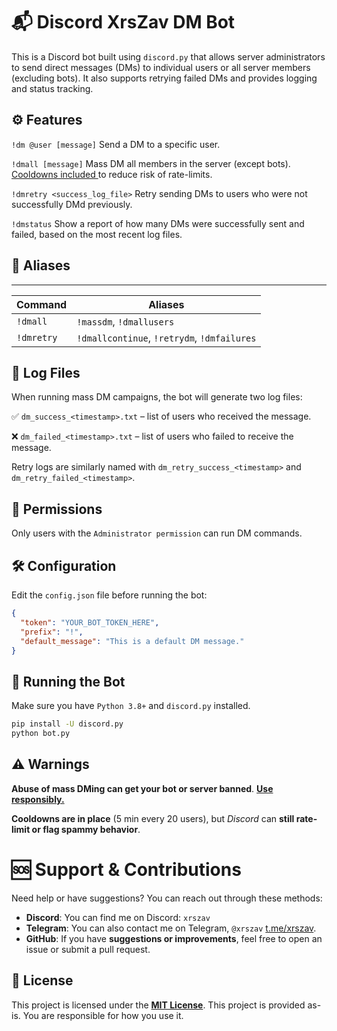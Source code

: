 # 📬 Discord XrsZav DM Bot
This is a Discord bot built using `discord.py` that allows server administrators to send direct messages (DMs) to individual users or all server members (excluding bots). It also supports retrying failed DMs and provides logging and status tracking. 

## ⚙️ Features
`!dm @user [message]`
Send a DM to a specific user.

`!dmall [message]`
Mass DM all members in the server (except bots). <ins>Cooldowns included </ins>to reduce risk of rate-limits.

`!dmretry <success_log_file>`
Retry sending DMs to users who were not successfully DMd previously.

`!dmstatus`
Show a report of how many DMs were successfully sent and failed, based on the most recent log files.

## 🧠 Aliases
______________________________________________________________
| Command      | Aliases                                     |
|--------------|---------------------------------------------|
| `!dmall`     | `!massdm`, `!dmallusers`                    |
| `!dmretry`   | `!dmallcontinue`, `!retrydm`, `!dmfailures` |

## 📁 Log Files
When running mass DM campaigns, the bot will generate two log files:

✅ `dm_success_<timestamp>.txt` – list of users who received the message.

❌ `dm_failed_<timestamp>.txt` – list of users who failed to receive the message.

Retry logs are similarly named with `dm_retry_success_<timestamp>` and `dm_retry_failed_<timestamp>`.

## 🔐 Permissions
Only users with the `Administrator permission` can run DM commands.

## 🛠 Configuration
Edit the `config.json` file before running the bot:

```json
{
  "token": "YOUR_BOT_TOKEN_HERE",
  "prefix": "!",
  "default_message": "This is a default DM message."
}
```
## 🚀 Running the Bot
Make sure you have `Python 3.8+` and `discord.py` installed.

```bash
pip install -U discord.py
python bot.py
```

## ⚠️ Warnings
**Abuse of mass DMing can get your bot or server banned**. <ins>**Use responsibly.**<ins>

**Cooldowns are in place** (5 min every 20 users), but *Discord* can **still rate-limit or flag spammy behavior**.

# 🆘 Support & Contributions
Need help or have suggestions? You can reach out through these methods:

- **Discord**: You can find me on Discord: `xrszav`
- **Telegram**: You can also contact me on Telegram, `@xrszav` [t.me/xrszav](https://t.me/xrszav).
- **GitHub**: If you have **suggestions or improvements**, feel free to open an issue or submit a pull request.

## 📄 License
This project is licensed under the **[MIT License](https://choosealicense.com/licenses/mit/)**. This project is provided as-is. You are responsible for how you use it.